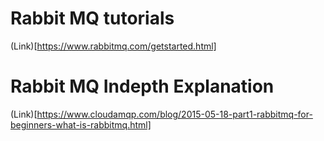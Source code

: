 # Rabbit MQ tutorials
(Link)[https://www.rabbitmq.com/getstarted.html]

# Rabbit MQ Indepth Explanation
(Link)[https://www.cloudamqp.com/blog/2015-05-18-part1-rabbitmq-for-beginners-what-is-rabbitmq.html]